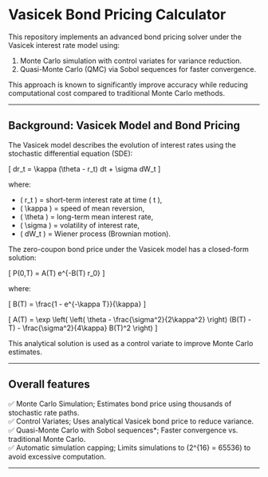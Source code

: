 # Vasicek Bond Pricing Calculator


This repository implements an advanced bond pricing solver under the Vasicek interest rate model using:
1. Monte Carlo simulation with control variates for variance reduction.
2. Quasi-Monte Carlo (QMC) via Sobol sequences for faster convergence.

This approach is known to significantly improve accuracy while reducing computational cost compared to traditional Monte Carlo methods.

---

## Background: Vasicek Model and Bond Pricing

The Vasicek model describes the evolution of interest rates using the stochastic differential equation (SDE):

\[
dr_t = \kappa (\theta - r_t) dt + \sigma dW_t
\]

where:
- \( r_t \) = short-term interest rate at time \( t \),
- \( \kappa \) = speed of mean reversion,
- \( \theta \) = long-term mean interest rate,
- \( \sigma \) = volatility of interest rate,
- \( dW_t \) = Wiener process (Brownian motion).

The zero-coupon bond price under the Vasicek model has a closed-form solution:

\[
P(0,T) = A(T) e^{-B(T) r_0}
\]

where:

\[
B(T) = \frac{1 - e^{-\kappa T}}{\kappa}
\]

\[
A(T) = \exp \left( \left( \theta - \frac{\sigma^2}{2\kappa^2} \right) (B(T) - T) - \frac{\sigma^2}{4\kappa} B(T)^2 \right)
\]

This analytical solution is used as a control variate to improve Monte Carlo estimates.

---

## Overall features

✅ Monte Carlo Simulation; Estimates bond price using thousands of stochastic rate paths.  
✅ Control Variates; Uses analytical Vasicek bond price to reduce variance.  
✅ Quasi-Monte Carlo with Sobol sequences*; Faster convergence vs. traditional Monte Carlo.  
✅ Automatic simulation capping; Limits simulations to \(2^{16} = 65536\) to avoid excessive computation.  

---


